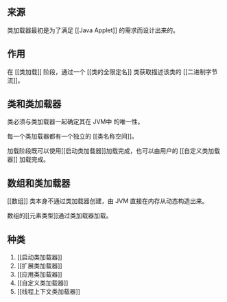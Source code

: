 ## 来源
类加载器最初是为了满足 [[Java Applet]] 的需求而设计出来的。

## 作用
在 [[类加载]] 阶段，通过一个 [[类的全限定名]] 类获取描述该类的 [[二进制字节流]]。

## 类和类加载器
类必须与类加载器一起确定其在 JVM中 的唯一性。

每一个类加载器都有一个独立的 [[类名称空间]]。

加载阶段既可以使用[[启动类加载器]]加载完成，也可以由用户的 [[自定义类加载器]] 加载完成。

## 数组和类加载器
[[数组]] 类本身不通过类加载器创建，由 JVM 直接在内存从动态构造出来。

数组的[[元素类型]]通过类加载器加载。

## 种类
1. [[启动类加载器]]
2. [[扩展类加载器]]
3. [[应用类加载器]]
4. [[自定义类加载器]]
5. [[线程上下文类加载器]]



